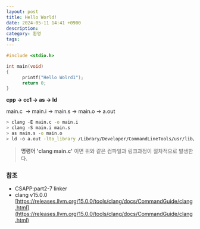 ```yaml
---
layout: post
title: Hello World!
date: 2024-05-11 14:41 +0900
description: 
category: 환영
tags: 
---
```


```c
#include <stdio.h>

int main(void)
{
      printf("Hello Wolrd1");
      return 0;
}
```

**cpp -> cc1 -> as -> ld**

main.c  -> main.i -> main.s -> main.o -> a.out

```bash
> clang -E main.c -o main.i
> clang -S main.i main.s
> as main.s -o main.o
> ld -o a.out -lto_library /Library/Developer/CommandLineTools/usr/lib/libLTO.dylib -syslibroot /Library/Developer/CommandLineTools/SDKs/MacOSX.sdk -L/usr/local/lib -lSystem /Library/Developer/CommandLineTools/usr/lib/clang/15.0.0/lib/darwin/libclang_rt.osx.a main.o
```

> **명령어 'clang main.c'** 이면 위와 같은 컴파일과 링크과정이 절차적으로 발생한다.

### **참조**

-   CSAPP:part2-7 linker
-   clang v15.0.0 [https://releases.llvm.org/15.0.0/tools/clang/docs/CommandGuide/clang.html](https://releases.llvm.org/15.0.0/tools/clang/docs/CommandGuide/clang.html)